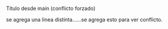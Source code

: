 Título desde main (conflicto forzado)

se agrega una linea distinta......se agrega esto para ver conflicto.
